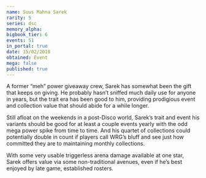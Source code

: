 ```yaml
---
name: Suus Mahna Sarek
rarity: 5
series: dsc
memory_alpha:
bigbook_tier: 6
events: 51
in_portal: true
date: 15/02/2018
obtained: Event
mega: false
published: true
---
```


A former “meh” power giveaway crew, Sarek has somewhat been the gift that keeps on giving. He probably hasn’t sniffed much daily use for anyone in years, but the trait era has been good to him, providing prodigious event and collection value that should abide for a while longer.

Still afloat on the weekends in a post-Disco world, Sarek’s trait and event his variants should be good for at least a couple events yearly with the odd mega power spike from time to time. And his quartet of collections could potentially double in count if players call WRG’s bluff and see just how committed they are to maintaining monthly collections.

With some very usable triggerless arena damage available at one star, Sarek offers value via some non-traditional avenues, even if he’s best enjoyed by late game, established rosters.
